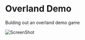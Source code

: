 # Overland Demo

Bulding out an overland demo game

![ScreenShot](https://github.com/russelldodds/OverlandDemo/blob/master/screenshot1.png)
